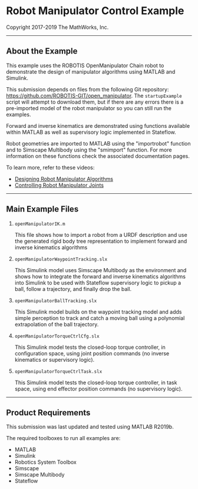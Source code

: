 # Robot Manipulator Control Example
Copyright 2017-2019 The MathWorks, Inc.

------------------------------------------------------------------------------------------

## About the Example

This example uses the ROBOTIS OpenManipulator Chain robot to demonstrate the 
design of manipulator algorithms using MATLAB and Simulink.

This submission depends on files from the following Git repository: https://github.com/ROBOTIS-GIT/open_manipulator. 
The `startupExample` script will attempt to download them, but if there are 
any errors there is a pre-imported model of the robot manipulator so you can 
still run the examples.

Forward and inverse kinematics are demonstrated using functions available 
within MATLAB as well as supervisory logic implemented in Stateflow.

Robot geometries are imported to MATLAB using the "importrobot" function
and to Simscape Multibody using the "smimport" function. For more information
on these functions check the associated documentation pages.

To learn more, refer to these videos:

* [Designing Robot Manipulator Algorithms](https://www.mathworks.com/videos/matlab-and-simulink-robotics-arena-designing-robot-manipulator-algorithms-1515776491590.html)
* [Controlling Robot Manipulator Joints](https://www.mathworks.com/videos/matlab-and-simulink-robotics-arena-controlling-robot-manipulator-joints-1521714030608.html)

------------------------------------------------------------------------------------------

## Main Example Files

1. `openManipulatorIK.m`
    
    This file shows how to import a robot from a URDF description and use
    the generated rigid body tree representation to implement forward and
    inverse kinematics algorithms

2. `openManipulatorWaypointTracking.slx`
    
    This Simulink model uses Simscape Multibody as the environment and shows
    how to integrate the forward and inverse kinematics algorithms into Simulink
    to be used with Stateflow supervisory logic to pickup a ball, follow a
    trajectory, and finally drop the ball.

3. `openManipulatorBallTracking.slx`

    This Simulink model builds on the waypoint tracking model and adds simple
    perception to track and catch a moving ball using a polynomial 
    extrapolation of the ball trajectory.

4. `openManipulatorTorqueCtrlCfg.slx`

    This Simulink model tests the closed-loop torque controller, in configuration 
    space, using joint position commands (no inverse kinematics or supervisory logic).

5. `openManipulatorTorqueCtrlTask.slx`

    This Simulink model tests the closed-loop torque controller, in task 
    space, using end effector position commands (no supervisory logic).

------------------------------------------------------------------------------------------

## Product Requirements

This submission was last updated and tested using MATLAB R2019b. 

The required toolboxes to run all examples are:

* MATLAB
* Simulink
* Robotics System Toolbox
* Simscape
* Simscape Multibody
* Stateflow
